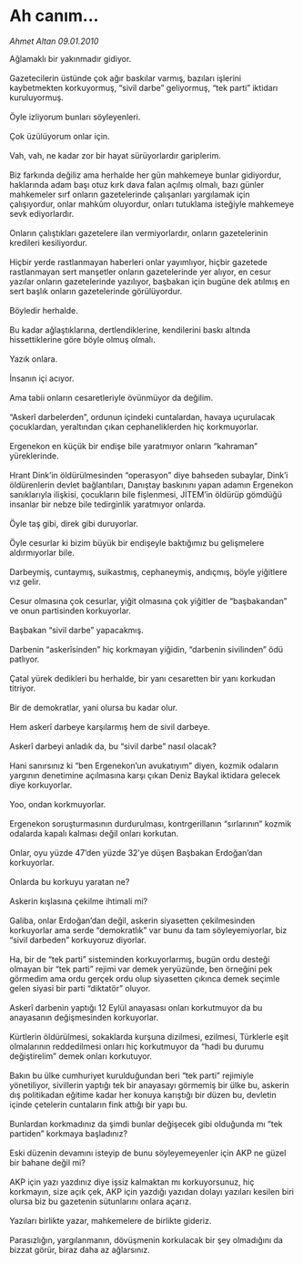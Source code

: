 # Ah canım...

*Ahmet Altan 09.01.2010*

<div class="taraf_structure_2col_1zq">
<div class="margen_n">



 <p>Ağlamaklı bir yakınmadır gidiyor. <br/><br/>Gazetecilerin üstünde çok ağır baskılar varmış, bazıları işlerini kaybetmekten korkuyormuş, “sivil darbe” geliyormuş, “tek parti” iktidarı kuruluyormuş. <br/><br/>Öyle izliyorum bunları söyleyenleri. <br/><br/>Çok üzülüyorum onlar için. <br/><br/>Vah, vah, ne kadar zor bir hayat sürüyorlardır gariplerim. <br/><br/>Biz farkında değiliz ama herhalde her gün mahkemeye bunlar gidiyordur, haklarında adam başı otuz kırk dava falan açılmış olmalı, bazı günler mahkemeler sırf onların gazetelerinde çalışanları yargılamak için çalışıyordur, onlar mahkûm oluyordur, onları tutuklama isteğiyle mahkemeye sevk ediyorlardır. <br/><br/>Onların çalıştıkları gazetelere ilan vermiyorlardır, onların gazetelerinin kredileri kesiliyordur. <br/><br/>Hiçbir yerde rastlanmayan haberleri onlar yayımlıyor, hiçbir gazetede rastlanmayan sert manşetler onların gazetelerinde yer alıyor, en cesur yazılar onların gazetelerinde yazılıyor, başbakan için bugüne dek atılmış en sert başlık onların gazetelerinde görülüyordur. <br/><br/>Böyledir herhalde. <br/><br/>Bu kadar ağlaştıklarına, dertlendiklerine, kendilerini baskı altında hissettiklerine göre böyle olmuş olmalı. <br/><br/>Yazık onlara. <br/><br/>İnsanın içi acıyor. <br/><br/>Ama tabii onların cesaretleriyle övünmüyor da değilim. <br/><br/>“Askerî darbelerden”, ordunun içindeki cuntalardan, havaya uçurulacak çocuklardan, yeraltından çıkan cephaneliklerden hiç korkmuyorlar. <br/><br/>Ergenekon en küçük bir endişe bile yaratmıyor onların “kahraman” yüreklerinde. <br/><br/>Hrant Dink’in öldürülmesinden “operasyon” diye bahseden subaylar, Dink’i öldürenlerin devlet bağlantıları, Danıştay baskınını yapan adamın Ergenekon sanıklarıyla ilişkisi, çocukların bile fişlenmesi, JİTEM’in öldürüp gömdüğü insanlar bir nebze bile tedirginlik yaratmıyor onlarda. <br/><br/>Öyle taş gibi, direk gibi duruyorlar. <br/><br/>Öyle cesurlar ki bizim büyük bir endişeyle baktığımız bu gelişmelere aldırmıyorlar bile. <br/><br/>Darbeymiş, cuntaymış, suikastmış, cephaneymiş, andıçmış, böyle yiğitlere vız gelir. <br/><br/>Cesur olmasına çok cesurlar, yiğit olmasına çok yiğitler de “başbakandan” ve onun partisinden korkuyorlar. <br/><br/>Başbakan “sivil darbe” yapacakmış. <br/><br/>Darbenin “askerîsinden” hiç korkmayan yiğidin, “darbenin sivilinden” ödü patlıyor. <br/><br/>Çatal yürek dedikleri bu herhalde, bir yanı cesaretten bir yanı korkudan titriyor. <br/><br/>Bir de demokratlar, yani olursa bu kadar olur. <br/><br/>Hem askerî darbeye karşılarmış hem de sivil darbeye. <br/><br/>Askerî darbeyi anladık da, bu “sivil darbe” nasıl olacak? <br/><br/>Hani sanırsınız ki “ben Ergenekon’un avukatıyım” diyen, kozmik odaların yargının denetimine açılmasına karşı çıkan Deniz Baykal iktidara gelecek diye korkuyorlar. <br/><br/>Yoo, ondan korkmuyorlar. <br/><br/>Ergenekon soruşturmasının durdurulması, kontrgerillanın “sırlarının” kozmik odalarda kapalı kalması değil onları korkutan. <br/><br/>Onlar, oyu yüzde 47’den yüzde 32’ye düşen Başbakan Erdoğan’dan korkuyorlar. <br/><br/>Onlarda bu korkuyu yaratan ne? <br/><br/>Askerin kışlasına çekilme ihtimali mi? <br/><br/>Galiba, onlar Erdoğan’dan değil, askerin siyasetten çekilmesinden korkuyorlar ama serde “demokratlık” var bunu da tam söyleyemiyorlar, biz “sivil darbeden” korkuyoruz diyorlar. <br/><br/>Ha, bir de “tek parti” sisteminden korkuyorlarmış, bugün ordu desteği olmayan bir “tek parti” rejimi var demek yeryüzünde, ben örneğini pek görmedim ama ordu gerçek ordu olup siyasetten çıkınca demek seçimle gelen siyasi bir parti “diktatör” oluyor. <br/><br/>Askerî darbenin yaptığı 12 Eylül anayasası onları korkutmuyor da bu anayasanın değişmesinden korkuyorlar. <br/><br/>Kürtlerin öldürülmesi, sokaklarda kurşuna dizilmesi, ezilmesi, Türklerle eşit olmalarının reddedilmesi onları hiç korkutmuyor da “hadi bu durumu değiştirelim” demek onları korkutuyor. <br/><br/>Bakın bu ülke cumhuriyet kurulduğundan beri “tek parti” rejimiyle yönetiliyor, sivillerin yaptığı tek bir anayasayı görmemiş bir ülke bu, askerin dış politikadan eğitime kadar her konuya karıştığı bir düzen bu, devletin içinde çetelerin cuntaların fink attığı bir yapı bu. <br/><br/>Bunlardan korkmadınız da şimdi bunlar değişecek gibi olduğunda mı “tek partiden” korkmaya başladınız? <br/><br/>Eski düzenin devamını isteyip de bunu söyleyemeyenler için AKP ne güzel bir bahane değil mi? <br/><br/>AKP için yazı yazdınız diye işsiz kalmaktan mı korkuyorsunuz, hiç korkmayın, size açık çek, AKP için yazdığı yazıdan dolayı yazıları kesilen biri olursa biz bu gazetenin sütunlarını onlara açarız. <br/><br/>Yazıları birlikte yazar, mahkemelere de birlikte gideriz. <br/><br/>Parasızlığın, yargılanmanın, dövüşmenin korkulacak bir şey olmadığını da bizzat görür, biraz daha az ağlarsınız.</p>
<br/>
<br/>
<br/>



<br/>


<div id="taraf_not">
</div>

</div>


</div>
